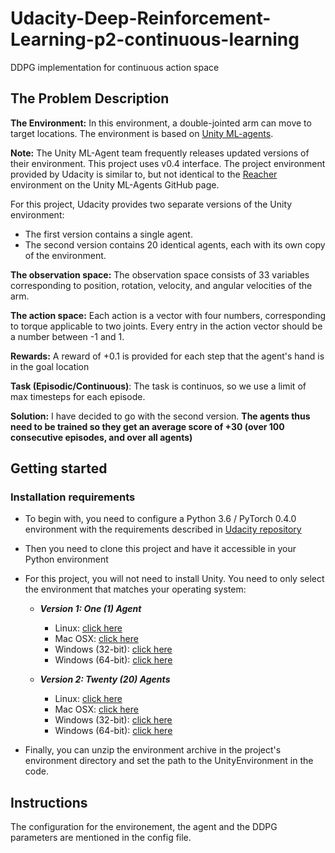 # Udacity-Deep-Reinforcement-Learning-p2-continuous-learning
DDPG implementation for continuous action space

## The Problem Description

**The Environment:** In this environment, a double-jointed arm can move to target locations. The environment is based on [Unity ML-agents](https://github.com/Unity-Technologies/ml-agents). 

**Note:** The Unity ML-Agent team frequently releases updated versions of their environment. This project uses v0.4 interface. The project environment provided by Udacity is similar to, but not identical to the [Reacher](https://github.com/Unity-Technologies/ml-agents/blob/master/docs/Learning-Environment-Examples.md#reacher) environment on the Unity ML-Agents GitHub page.

For this project, Udacity provides two separate versions of the Unity environment:
- The first version contains a single agent.
- The second version contains 20 identical agents, each with its own copy of the environment.

**The observation space:** The observation space consists of 33 variables corresponding to position, rotation, velocity, and angular velocities of the arm.

**The action space:** Each action is a vector with four numbers, corresponding to torque applicable to two joints. Every entry in the action vector should be a number between -1 and 1.

**Rewards:**  A reward of +0.1 is provided for each step that the agent's hand is in the goal location

**Task (Episodic/Continuous)**: The task is continuos, so we use a limit of max timesteps for each episode.

**Solution:**  I have decided to go with the second version. 
**The agents thus need to be trained so they get an average score of +30 (over 100 consecutive episodes, and over all agents)**


## Getting started

### Installation requirements

- To begin with, you need to configure a Python 3.6 / PyTorch 0.4.0 environment with the requirements described in [Udacity repository](https://github.com/udacity/deep-reinforcement-learning#dependencies)
- Then you need to clone this project and have it accessible in your Python environment
- For this project, you will not need to install Unity. You need to only select the environment that matches your operating system:

    - **_Version 1: One (1) Agent_**
        - Linux: [click here](https://s3-us-west-1.amazonaws.com/udacity-drlnd/P2/Reacher/one_agent/Reacher_Linux.zip)
        - Mac OSX: [click here](https://s3-us-west-1.amazonaws.com/udacity-drlnd/P2/Reacher/one_agent/Reacher.app.zip)
        - Windows (32-bit): [click here](https://s3-us-west-1.amazonaws.com/udacity-drlnd/P2/Reacher/one_agent/Reacher_Windows_x86.zip)
        - Windows (64-bit): [click here](https://s3-us-west-1.amazonaws.com/udacity-drlnd/P2/Reacher/one_agent/Reacher_Windows_x86_64.zip)

    - **_Version 2: Twenty (20) Agents_**
        - Linux: [click here](https://s3-us-west-1.amazonaws.com/udacity-drlnd/P2/Reacher/Reacher_Linux.zip)
        - Mac OSX: [click here](https://s3-us-west-1.amazonaws.com/udacity-drlnd/P2/Reacher/Reacher.app.zip)
        - Windows (32-bit): [click here](https://s3-us-west-1.amazonaws.com/udacity-drlnd/P2/Reacher/Reacher_Windows_x86.zip)
        - Windows (64-bit): [click here](https://s3-us-west-1.amazonaws.com/udacity-drlnd/P2/Reacher/Reacher_Windows_x86_64.zip)
    
- Finally, you can unzip the environment archive in the project's environment directory and set the path to the UnityEnvironment in the code.

## Instructions
The configuration for the environement, the agent and the DDPG parameters are mentioned in the config file.

